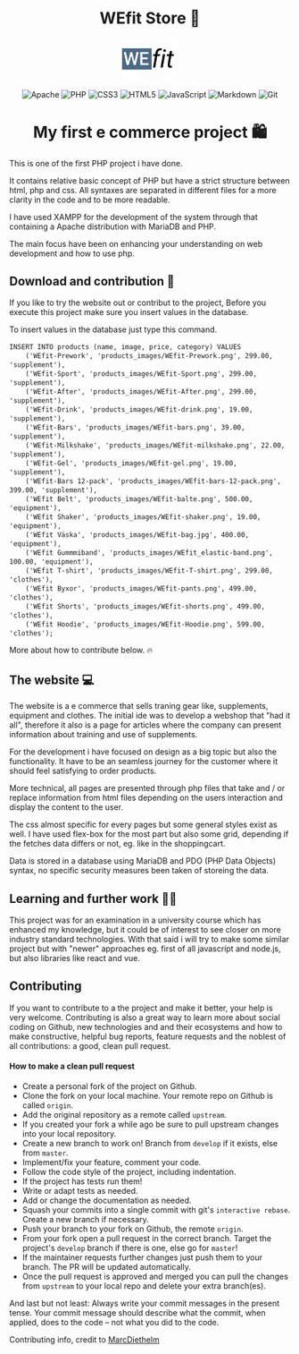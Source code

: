 <div align="center">

# **WEfit Store** :muscle:

<img src="./content_images/svg_icon/logo_WEfit.svg" width="20%">

![Apache](https://img.shields.io/badge/apache-%23D42029.svg?style=for-the-badge&logo=apache&logoColor=white)
![PHP](https://img.shields.io/badge/php-%23777BB4.svg?style=for-the-badge&logo=php&logoColor=white)
![CSS3](https://img.shields.io/badge/css3-%231572B6.svg?style=for-the-badge&logo=css3&logoColor=white)
![HTML5](https://img.shields.io/badge/html5-%23E34F26.svg?style=for-the-badge&logo=html5&logoColor=white)
![JavaScript](https://img.shields.io/badge/javascript-%23323330.svg?style=for-the-badge&logo=javascript&logoColor=%23F7DF1E)
![Markdown](https://img.shields.io/badge/markdown-%23000000.svg?style=for-the-badge&logo=markdown&logoColor=white)
![Git](https://img.shields.io/badge/git-%23F05033.svg?style=for-the-badge&logo=git&logoColor=white)

# My first e commerce project :shopping:

</div>

This is one of the first PHP project i have done. 

It contains relative basic concept of PHP but have a strict structure between html, php and css. All syntaxes are separated in different files for a more clarity in the code and to be more readable.

I have used XAMPP for the development of the system through that containing a Apache distribution with MariaDB and PHP.

The main focus have been on enhancing your understanding on web development and how to use php.

## **Download and contribution** :tada: 

If you like to try the website out or contribut to the project, 
Before you execute this project make sure you insert values in the database. 

To insert values in the database just type this command.

```
INSERT INTO products (name, image, price, category) VALUES
    ('WEfit-Prework', 'products_images/WEfit-Prework.png', 299.00, 'supplement'),
    ('WEfit-Sport', 'products_images/WEfit-Sport.png', 299.00, 'supplement'),
    ('WEfit-After', 'products_images/WEfit-After.png', 299.00, 'supplement'),
    ('WEfit-Drink', 'products_images/WEfit-drink.png', 19.00, 'supplement'),
    ('WEfit-Bars', 'products_images/WEfit-bars.png', 39.00, 'supplement'),
    ('WEfit-Milkshake', 'products_images/WEfit-milkshake.png', 22.00, 'supplement'),
    ('WEfit-Gel', 'products_images/WEfit-gel.png', 19.00, 'supplement'),
    ('WEfit-Bars 12-pack', 'products_images/WEfit-bars-12-pack.png', 399.00, 'supplement'),
    ('WEfit Belt', 'products_images/WEfit-balte.png', 500.00, 'equipment'),
    ('WEfit Shaker', 'products_images/WEfit-shaker.png', 19.00, 'equipment'),
    ('WEfit Väska', 'products_images/WEfit-bag.jpg', 400.00, 'equipment'),
    ('WEfit Gummmiband', 'products_images/WEfit_elastic-band.png', 100.00, 'equipment'),
    ('WEfit T-shirt', 'products_images/WEfit-T-shirt.png', 299.00, 'clothes'),
    ('WEfit Byxor', 'products_images/WEfit-pants.png', 499.00, 'clothes'),
    ('WEfit Shorts', 'products_images/WEfit-shorts.png', 499.00, 'clothes'),
    ('WEfit Hoodie', 'products_images/WEfit-Hoodie.png', 599.00, 'clothes');
```

More about how to contribute below. :fire:

## **The website** :computer:

The website is a e commerce that sells traning gear like, supplements, equipment and clothes. The initial ide was to develop a webshop that "had it all", therefore it also is a page for articles where the company can present information about training and use of supplements.

For the development i have focused on design as a big topic but also the functionality. It have to be an seamless journey for the customer where it should feel satisfying to order products. 

More technical, all pages are presented through php files that take and / or replace information from html files depending on the users interaction and display the content to the user.

The css almost specific for every pages but some general styles exist as well. I have used flex-box for the most part but also some grid, depending if the fetches data differs or not, eg. like in the shoppingcart.

Data is stored in a database using MariaDB and PDO (PHP Data Objects) syntax, no specific security measures been taken of storeing the data.

## **Learning and further work** :thinking::bulb:

This project was for an examination in a university course which has enhanced my knowledge, but it could be of interest to see closer on more industry standard technologies. With that said i will try to make some similar project but with "newer" approaches eg. first of all javascript and node.js, but also libraries like react and vue.

## **Contributing**
If you want to contribute to a the project and make it better, your help is very welcome. Contributing is also a great way to learn more about social coding on Github, new technologies and and their ecosystems and how to make constructive, helpful bug reports, feature requests and the noblest of all contributions: a good, clean pull request.

#### **How to make a clean pull request**

- Create a personal fork of the project on Github.
- Clone the fork on your local machine. Your remote repo on Github is called `origin`.
- Add the original repository as a remote called `upstream`.
- If you created your fork a while ago be sure to pull upstream changes into your local repository.
- Create a new branch to work on! Branch from `develop` if it exists, else from `master`.
- Implement/fix your feature, comment your code.
- Follow the code style of the project, including indentation.
- If the project has tests run them!
- Write or adapt tests as needed.
- Add or change the documentation as needed.
- Squash your commits into a single commit with git's `interactive rebase`. Create a new branch if necessary.
- Push your branch to your fork on Github, the remote `origin`.
- From your fork open a pull request in the correct branch. Target the project's `develop` branch if there is one, else go for `master`!
- If the maintainer requests further changes just push them to your branch. The PR will be updated automatically.
- Once the pull request is approved and merged you can pull the changes from `upstream` to your local repo and delete
your extra branch(es).

And last but not least: Always write your commit messages in the present tense. Your commit message should describe what the commit, when applied, does to the code – not what you did to the code.

Contributing info, credit to [MarcDiethelm](https://github.com/MarcDiethelm)
